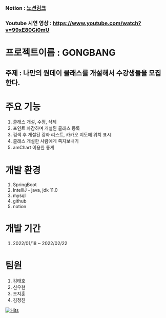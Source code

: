 ### Notion : [노션링크](https://cedar-echinacea-afc.notion.site/GONGBANG-6af052ece8454a40b679e37e59586796)
### Youtube 시연 영상 : https://www.youtube.com/watch?v=99xE80Gi0mU

# 프로젝트이름 : GONGBANG

## 주제 : 나만의 원데이 클래스를 개설해서 수강생들을 모집한다. 

# 주요 기능 
  1. 클래스 개설, 수정, 삭제
  2. 포인트 차감하며 개설된 클래스 등록 
  3. 검색 후 개설된 강좌 리스트, 카카오 지도에 위치 표시
  4. 클래스 개설한 사람에게 쪽지보내기
  5. amChart 이용한 통계

# 개발 환경
  1. SpringBoot
  2. IntelliJ - java, jdk 11.0
  3. mysql
  4. github
  5. notion

# 개발 기간 
  1. 2022/01/18 ~ 2022/02/22

# 팀원 
  1. 김태호
  2. 신우현
  3. 조지훈
  4. 김정진


[![Hits](https://hits.seeyoufarm.com/api/count/incr/badge.svg?url=https%3A%2F%2Fgithub.com%2Fvalorjj%2Fgongbang-jj.git&count_bg=%2379C83D&title_bg=%23555555&icon=&icon_color=%23E7E7E7&title=hits&edge_flat=false)](https://hits.seeyoufarm.com)
